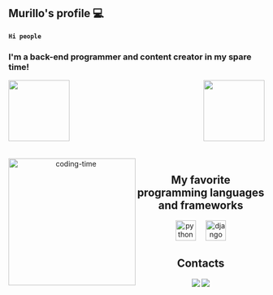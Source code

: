 ## Murillo's profile 💻
**`Hi people`**
### I'm a back-end programmer and content creator in my spare time!

<div>
  
  <img  height="120" src="https://github-readme-stats.vercel.app/api?username=murillosnds&hide_title=true&hide_rank=false&show_icons=true&include_all_commits=true&count_private=true&disable_animations=false&theme=react&locale=en&hide_border=false&order=1"/>
  <img align="right" height="120" src="https://github-readme-stats.vercel.app/api/top-langs?username=murillosnds&locale=en&hide_title=false&layout=compact&card_width=320&langs_count=5&theme=tokyonight&hide_border=true&order=2"/>
</div>
<br>

<div  align="center"> 
  <div style="display: inline_block"><br>
    <img align="left" height="250" alt="coding-time" src="https://media.tenor.com/5ry-200hErMAAAAM/hacker-hacker-man.gif">
    <h2 align="center">
My favorite programming languages ​​and frameworks  </h1>

<div align="center">
  <img src="https://skillicons.dev/icons?i=py" height="40" alt="python logo"  />
  <img width="12" />
  <img src="https://cdn.worldvectorlogo.com/logos/django.svg" alt="django" width="40" height="40" /> </a> </p>
</div>

<h2 align="center">Contacts</h2>
<a href="https://www.youtube.com/@techroomofc" target="_blank"><img src="https://i.imgur.com/v7euHVD.png" target="_blank"></a>
<a href = "mailto:murillosnds@gmail.com"><img src="https://img.shields.io/badge/-Gmail-%23333?style=for-the-badge&logo=gmail&logoColor=white" target="_blank"></a>
</div>
